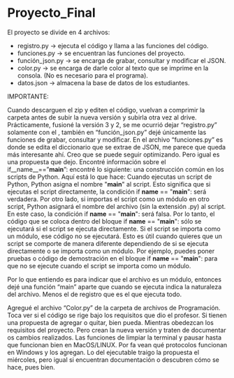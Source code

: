 # Proyecto_Final

El proyecto se divide en 4 archivos:

- registro.py → ejecuta el código y llama a las funciones del código.
- funciones.py → se encuentran las funciones del proyecto.
- función_json.py → se encarga de grabar, consultar y modificar el JSON.
- color.py → se encarga de darle color al texto que se imprime en la consola. (No es necesario para el programa).
- datos.json → almacena la base de datos de los estudiantes.


IMPORTANTE: 

Cuando descarguen el zip y editen el código, vuelvan a comprimir la carpeta antes de subir la nueva versión y subirla otra vez al drive.
Prácticamente, fusioné la versión 3 y 2, se me ocurrió dejar “registro.py” solamente con el <while True:>, también en “función_json.py” dejé únicamente las funciones de grabar, consultar y modificar. En el archivo “funciones.py” es donde se edita el diccionario que se extrae de JSON, me parece que queda más interesante ahí. Creo que se puede seguir optimizando. Pero igual es una propuesta que dejo.
Encontré información sobre el if__name__==”__main__”:  encontré lo siguiente: una construcción común en los scripts de Python. Aquí está lo que hace:
Cuando ejecutas un script de Python, Python asigna el nombre "__main__" al script. Esto significa que si ejecutas el script directamente, la condición if __name__ == "__main__": será verdadera.
Por otro lado, si importas el script como un módulo en otro script, Python asignará el nombre del archivo (sin la extensión .py) al script. En este caso, la condición if __name__ == "__main__": será falsa.
Por lo tanto, el código que se coloca dentro del bloque if __name__ == "__main__": sólo se ejecutará si el script se ejecuta directamente. Si el script se importa como un módulo, ese código no se ejecutará.
Esto es útil cuando quieres que un script se comporte de manera diferente dependiendo de si se ejecuta directamente o se importa como un módulo. Por ejemplo, puedes poner pruebas o código de demostración en el bloque if __name__ == "__main__": para que no se ejecute cuando el script se importa como un módulo.

Por lo que entiendo es para indicar que el archivo es un módulo, entonces dejé una función “main” aparte que cuando se ejecuta indica la naturaleza del archivo. Menos el de registro que es el que ejecuta todo.

Agregué el archivo “Color.py” de la carpeta de archivos de Programación.
Toca ver si el código se rige bajo los requisitos que dio el profesor.
Si tienen una propuesta de agregar o quitar, bien pueda. Mientras obedezcan los requisitos del proyecto. Pero crean la nueva versión y traten de documentar os cambios realizados.
Las funciones de limpiar la terminal y pausar hasta que <Presione cualquier tecla> funcionan bien en MacOS/LINUX. Por fa vean qué protocolos funcionan en Windows y los agregan.
Lo del ejecutable traigo la propuesta el miércoles, pero igual si encuentran documentación o descubren cómo se hace, pues bien.


